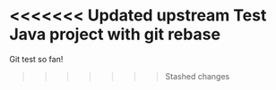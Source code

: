 <<<<<<< Updated upstream
Test Java project with git rebase
=======
Git test so fan!
>>>>>>> Stashed changes
